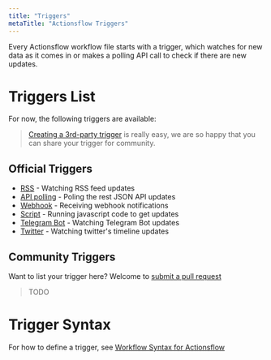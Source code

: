 ```yaml
---
title: "Triggers"
metaTitle: "Actionsflow Triggers"
---
```


Every Actionsflow workflow file starts with a trigger, which watches for new data as it comes in or makes a polling API call to check if there are new updates.

# Triggers List

For now, the following triggers are available:

> [Creating a 3rd-party trigger](/docs/creating-triggers.md) is really easy, we are so happy that you can share your trigger for community.

## Official Triggers

- [RSS](/docs/triggers/0-rss.md) - Watching RSS feed updates
- [API polling](/docs/triggers/1-poll.md) - Poling the rest JSON API updates
- [Webhook](/docs/triggers/2-webhook.md) - Receiving webhook notifications
- [Script](/docs/triggers/3-script.md) - Running javascript code to get updates
- [Telegram Bot](https://github.com/actionsflow/actionsflow/tree/master/packages/actionsflow-trigger-telegram_bot) - Watching Telegram Bot updates
- [Twitter](https://github.com/actionsflow/actionsflow/tree/master/packages/actionsflow-trigger-twitter) - Watching twitter's timeline updates

## Community Triggers

Want to list your trigger here? Welcome to [submit a pull request](https://github.com/actionsflow/actionsflow/edit/master/docs/triggers.md)

> TODO

# Trigger Syntax

For how to define a trigger, see [Workflow Syntax for Actionsflow](/docs/workflow.md)
